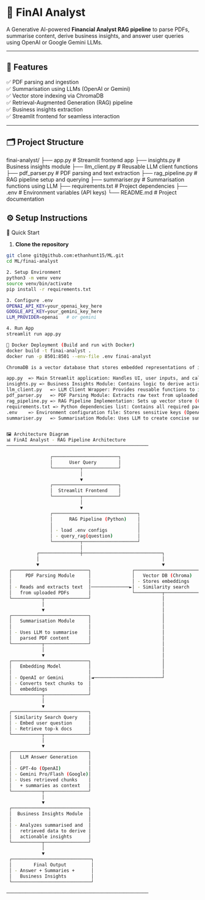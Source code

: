 # 💼 FinAI Analyst

A Generative AI-powered **Financial Analyst RAG pipeline** to parse PDFs, summarise content, derive business insights, and answer user queries using OpenAI or Google Gemini LLMs.

---

## 🚀 **Features**

✅ PDF parsing and ingestion  
✅ Summarisation using LLMs (OpenAI or Gemini)  
✅ Vector store indexing via ChromaDB  
✅ Retrieval-Augmented Generation (RAG) pipeline  
✅ Business insights extraction  
✅ Streamlit frontend for seamless interaction

---

## 🗂 **Project Structure**
finai-analyst/
├── app.py # Streamlit frontend app
├── insights.py # Business insights module
├── llm_client.py # Reusable LLM client functions
├── pdf_parser.py # PDF parsing and text extraction
├── rag_pipeline.py # RAG pipeline setup and querying
├── summariser.py # Summarisation functions using LLM
├── requirements.txt # Project dependencies
├── .env # Environment variables (API keys)
└── README.md # Project documentation

## ⚙️ **Setup Instructions**
🚀 Quick Start
1. **Clone the repository**

```bash
git clone git@github.com:ethanhunt15/ML.git
cd ML/finai-analyst

2. Setup Environment
python3 -m venv venv
source venv/bin/activate
pip install -r requirements.txt

3. Configure .env
OPENAI_API_KEY=your_openai_key_here
GOOGLE_API_KEY=your_gemini_key_here
LLM_PROVIDER=openai   # or gemini

4. Run App
streamlit run app.py

🐳 Docker Deployment (Build and run with Docker)
docker build -t finai-analyst .
docker run -p 8501:8501 --env-file .env finai-analyst

ChromaDB is a vector database that stores embedded representations of ingested documents and performs fast similarity searches to retrieve contextually relevant chunks for downstream LLM querying in Retrieval-Augmented Generation pipelines.

app.py	=> Main Streamlit application: Handles UI, user inputs, and calls backend modules (PDF parsing, RAG pipeline, insights).
insights.py => Business Insights Module: Contains logic to derive actionable financial or operational insights from retrieved/summarised data.
llm_client.py	=> LLM Client Wrapper: Provides reusable functions to interact with GPT or Gemini models for summarisation, embeddings, or answering.
pdf_parser.py	=> PDF Parsing Module: Extracts raw text from uploaded PDFs using libraries like PyMuPDF or pdfplumber.
rag_pipeline.py => RAG Pipeline Implementation: Sets up vector store (ChromaDB), embeddings, and defines functions to ingest documents and query using Retrieval-Augmented Generation.
requirements.txt => Python dependencies list: Contains all required packages to run the project (LangChain, Streamlit, ChromaDB, etc.).
.env	=> Environment configuration file: Stores sensitive keys (OpenAI, Gemini API keys) and configurable variables used across modules.
summariser.py	=> Summarisation Module: Uses LLM to create concise summaries from parsed document texts for faster retrieval and insights generation.


🖼️ Architecture Diagram
📊 FinAI Analyst - RAG Pipeline Architecture
────────────────────────────────────────────────────

                ┌────────────────────────┐
                │      User Query        │
                └──────────┬─────────────┘
                           │
                           ▼
                ┌────────────────────────┐
                │  Streamlit Frontend    │
                └──────────┬─────────────┘
                           │
                           ▼
                ┌───────────────────────────────┐
                │      RAG Pipeline (Python)    │
                │                               │
                │ - load .env configs           │
                │ - query_rag(question)         │
                └──────────┬────────────────────┘
                           │
           ┌───────────────┼─────────────────────────────┐
           │                                             │
           ▼                                             ▼
 ┌────────────────────────────┐               ┌───────────────────────────────┐
 │     PDF Parsing Module     │               │   Vector DB (Chroma)          │
 │                            │               │ - Stores embeddings           │
 │ - Reads and extracts text  │──────────────►│ - Similarity search           │
 │   from uploaded PDFs       │               └──────────┬────────────────────┘
 └───────────┬────────────────┘                          │
             │                                           │
             ▼                                           │
 ┌────────────────────────────┐                          │
 │   Summarisation Module     │                          │
 │                            │                          │
 │ - Uses LLM to summarise    │                          │
 │   parsed PDF content       │                          │
 └───────────┬────────────────┘                          │
             │                                           │
             ▼                                           │
 ┌────────────────────────────┐                          │
 │   Embedding Model          │                          │
 │                            │                          │
 │ - OpenAI or Gemini         │◄─────────────────────────┘
 │ - Converts text chunks to  │
 │   embeddings               │
 └───────────┬────────────────┘
             │
             ▼
 ┌────────────────────────────┐
 │ Similarity Search Query    │
 │ - Embed user question      │
 │ - Retrieve top-k docs      │
 └───────────┬────────────────┘
             │
             ▼
 ┌────────────────────────────┐
 │   LLM Answer Generation    │
 │                            │
 │ - GPT-4o (OpenAI)          │
 │ - Gemini Pro/Flash (Google)│
 │ - Uses retrieved chunks    │
 │   + summaries as context   │
 └───────────┬────────────────┘
             │
             ▼
 ┌────────────────────────────┐
 │  Business Insights Module  │
 │                            │
 │ - Analyzes summarised and  │
 │   retrieved data to derive │
 │   actionable insights      │
 └───────────┬────────────────┘
             │
             ▼
 ┌─────────────────────────────┐
 │        Final Output         │
 │ - Answer + Summaries +      │
 │   Business Insights         │
 └─────────────────────────────┘

────────────────────────────────────────────────────
